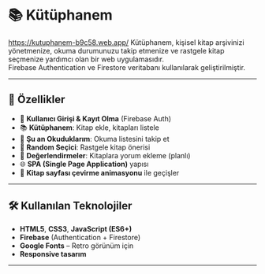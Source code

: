 # 📚 Kütüphanem
https://kutuphanem-b9c58.web.app/
Kütüphanem, kişisel kitap arşivinizi yönetmenize, okuma durumunuzu takip etmenize ve rastgele kitap seçmenize yardımcı olan bir web uygulamasıdır.  
Firebase Authentication ve Firestore veritabanı kullanılarak geliştirilmiştir.

---

## 🚀 Özellikler

- 🔑 **Kullanıcı Girişi & Kayıt Olma** (Firebase Auth)
- 📚 **Kütüphanem**: Kitap ekle, kitapları listele
- 📖 **Şu an Okuduklarım**: Okuma listesini takip et
- 🎲 **Random Seçici**: Rastgele kitap önerisi
- 📝 **Değerlendirmeler**: Kitaplara yorum ekleme (planlı)
- 🌐 **SPA (Single Page Application)** yapısı
- 📄 **Kitap sayfası çevirme animasyonu** ile geçişler

---

## 🛠 Kullanılan Teknolojiler

- **HTML5**, **CSS3**, **JavaScript (ES6+)**
- **Firebase** (Authentication + Firestore)
- **Google Fonts** – Retro görünüm için
- **Responsive tasarım**

---


